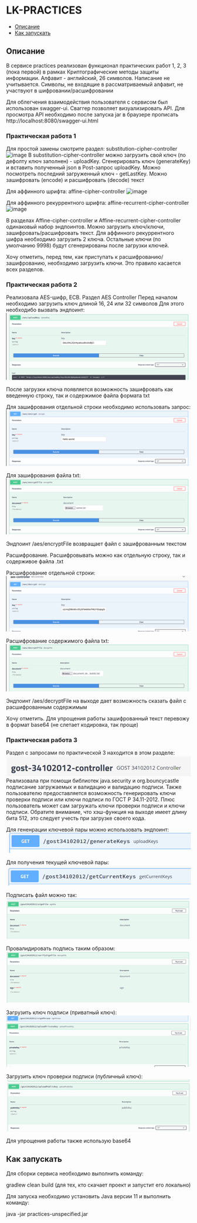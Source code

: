 # LK-PRACTICES

- [Описание](#Описание)
- [Как запускать](#как-запускать)

## Описание

В сервисе practices реализован функционал практических работ 1, 2, 3 (пока первой) в рамках Криптографические методы защиты
информации. Алфавит - английский, 26 символов. Написание не учитывается. Символы, 
не входящие в рассматриваемый алфавит, не участвуют в шифровании/расшифровании

Для облегчения взаимодействия пользователя с сервисом был использован swagger-ui. Сваггер позволяет визуализировать 
API. Для просмотра API необходимо после запуска jar в браузере прописать http://localhost:8080/swagger-ui.html

### Практическая работа 1
Для простой замены смотрите раздел: substitution-cipher-controller
![image](https://github.com/mariia10/practices/assets/36971375/509f3e95-4b1a-4fe5-ade4-dfeb81a38608)
В substitution-cipher-controller можно загрузить свой ключ (по дефолту ключ заполнен) - uploadKey. Сгенерировать ключ (generateKey)
и вставить полученный json в Post-запрос uploadKey. Можно посмотреть последний загруженный ключ - getLastKey.
Можно зашифровать (encode) и расшифровать (decode) текст

Для аффинного шрифта: affine-cipher-controller
![image](https://github.com/mariia10/practices/assets/36971375/60dec831-3caa-4768-9b62-64e56ce3bbd7)

Для аффинного рекуррентного шрифта: affine-recurrent-cipher-controller
![image](https://github.com/mariia10/practices/assets/36971375/c48c5f56-ef29-45d7-ab55-09e1475ed9a9)

В разделах Affine-cipher-controller и Affine-recurrent-cipher-controller одинаковый набор эндпоинтов. Можно загрузить ключ/ключи, 
зашифровать/расшифровать текст. Для аффинного рекуррентного шифра необходимо загрузить 2 ключа.
Остальные ключи (по умолчанию 9998) будут сгенерированы после загрузки ключей.

Хочу отметить, перед тем, как приступать к расшифрованию/зашифрованию, необходимо загрузить ключи. Это правило
касается всех разделов.

### Практическая работа 2
Реализовала AES-шифр, ECB. Раздел AES Controller
Перед началом необходимо загрузить ключ длиной 16, 24 или 32 символов
Для этого необходибо вызвать эндпоинт:
![img.png](img.png)

После загрузки ключа появляется возможность зашифровать как введенную строку, 
так и содержимое файла формата txt

Для зашифрования отдельной строки необходимо использовать запрос:
![img_1.png](img_1.png)

Для зашифрования файла txt:
![img_2.png](img_2.png)

Эндпоинт /aes/encryptFile возвращает файл с зашифрованным текстом

Расшифрование. Расшифровывать можно как отдельную строку, так и содерживое файла .txt

Расшифрование отдельной строки:
![img_3.png](img_3.png)

Расшифрование содержимого файла txt:
![img_4.png](img_4.png)

Эндпоинт /aes/decryptFile на выходе дает возможность сказать файл с расшифрованным содержимым

Хочу отметить. Для упрощения работы зашифрованный текст перевожу в формат base64 (не слетает кодировка, так проще)

### Практическая работа 3
Раздел с запросами по практической 3 находится в этом разделе:
![img_5.png](img_5.png)
Реализовала при помощи библиотек java.security и org.bouncycastle подписание загружаемых и валидацию 
и валидацию подписи. Также пользователю предоставляется возможность генерировать ключи проверки подписи
или ключи подписи по ГОСТ Р 34.11-2012. Плюс пользователь может сам загружать ключи проверки подписи и ключи подписи.
Обратите внимание, что хэш-функция на выходе имеет длину бита 512, это следует учесть при загрузке своего кода.

Для гененрации ключевой пары можно использовать эндпоинт:
![img_6.png](img_6.png)

Для получения текущей ключевой пары:
![img_7.png](img_7.png)

Подписать файл можно так:
![img_8.png](img_8.png)

Провалидировать подпись таким образом:
![img_9.png](img_9.png)

Загрузить ключ подписи (приватный ключ):
![img_10.png](img_10.png)

Загрузить ключ проверки подписи (публичный ключ):
![img_11.png](img_11.png)

Для упрощения работы также использую base64
## Как запускать

Для сборки сервиса необходимо выполнить команду:

gradlew clean build (для тех, кто скачает проект и запустит его локально)

Для запуска необходимо установить Java версии 11 и выполнить команду:

java -jar practices-unspecified.jar

